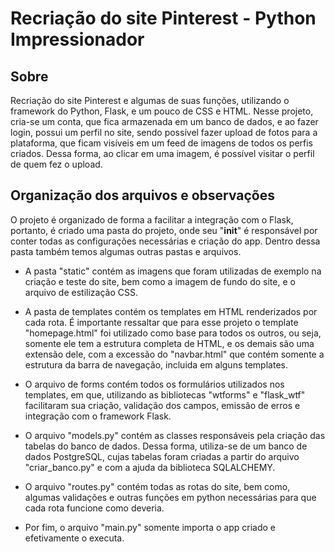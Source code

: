 # Recriação do site Pinterest - Python Impressionador

## Sobre

Recriação do site Pinterest e algumas de suas funções, utilizando o framework do Python, Flask, e um pouco de CSS e HTML.
Nesse projeto, cria-se um conta, que fica armazenada em um banco de dados, e ao fazer login, possui um perfil no site, sendo possível fazer upload de fotos para a plataforma, que ficam visíveis em um feed de imagens de todos os perfis criados. Dessa forma, ao clicar em uma imagem, é possível visitar o perfil de quem fez o upload.

## Organização dos arquivos e observações

O projeto é organizado de forma a facilitar a integração com o Flask, portanto, é criado uma pasta do projeto, onde seu "__init__" é responsável por conter todas as configurações necessárias e criação do app. Dentro dessa pasta também temos algumas outras pastas e arquivos.

- A pasta "static" contém as imagens que foram utilizadas de exemplo na criação e teste do site, bem como a imagem de fundo do site, e o arquivo de estilização CSS.

- A pasta de templates contém os templates em HTML renderizados por cada rota. É importante ressaltar que para esse projeto o template "homepage.html" foi utilizado como base para todos os outros, ou seja, somente ele tem a estrutura completa de HTML, e os demais são uma extensão dele, com a excessão do "navbar.html" que contém somente a estrutura da barra de navegação, incluida em alguns templates.

- O arquivo de forms contém todos os formulários utilizados nos templates, em que, utilizando as bibliotecas "wtforms" e "flask_wtf" facilitaram sua criação, validação dos campos, emissão de erros e integração com o framework Flask.

- O arquivo "models.py" contém as classes responsáveis pela criação das tabelas do banco de dados. Dessa forma, utiliza-se de um banco de dados PostgreSQL, cujas tabelas foram criadas a partir do arquivo "criar_banco.py" e com a ajuda da biblioteca SQLALCHEMY.

- O arquivo "routes.py" contém todas as rotas do site, bem como, algumas validações e outras funções em python necessárias para que cada rota funcione como deveria.

- Por fim, o arquivo "main.py" somente importa o app criado e efetivamente o executa.